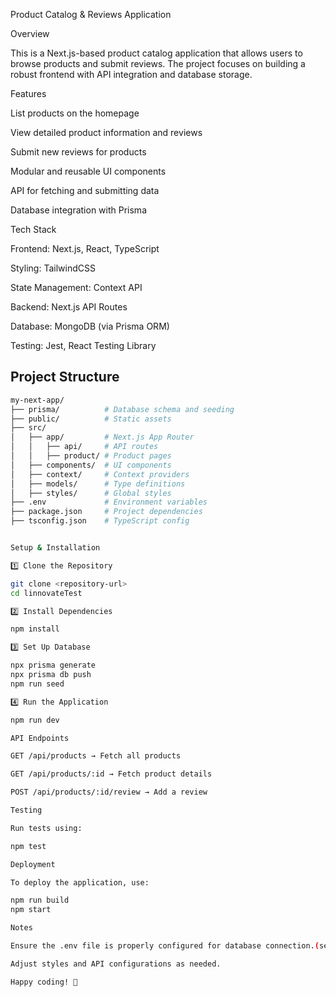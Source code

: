 Product Catalog & Reviews Application

Overview

This is a Next.js-based product catalog application that allows users to browse products and submit reviews. The project focuses on building a robust frontend with API integration and database storage.

Features

List products on the homepage

View detailed product information and reviews

Submit new reviews for products

Modular and reusable UI components

API for fetching and submitting data

Database integration with Prisma

Tech Stack

Frontend: Next.js, React, TypeScript

Styling: TailwindCSS

State Management: Context API

Backend: Next.js API Routes

Database: MongoDB (via Prisma ORM)

Testing: Jest, React Testing Library

## Project Structure

```bash
my-next-app/
├── prisma/          # Database schema and seeding
├── public/          # Static assets
├── src/
│   ├── app/         # Next.js App Router
│   │   ├── api/     # API routes
│   │   ├── product/ # Product pages
│   ├── components/  # UI components
│   ├── context/     # Context providers
│   ├── models/      # Type definitions
│   ├── styles/      # Global styles
├── .env             # Environment variables
├── package.json     # Project dependencies
├── tsconfig.json    # TypeScript config


Setup & Installation

1️⃣ Clone the Repository

git clone <repository-url>
cd linnovateTest

2️⃣ Install Dependencies

npm install

3️⃣ Set Up Database

npx prisma generate
npx prisma db push
npm run seed

4️⃣ Run the Application

npm run dev

API Endpoints

GET /api/products → Fetch all products

GET /api/products/:id → Fetch product details

POST /api/products/:id/review → Add a review

Testing

Run tests using:

npm test

Deployment

To deploy the application, use:

npm run build
npm start

Notes

Ensure the .env file is properly configured for database connection.(see .env.example)

Adjust styles and API configurations as needed.

Happy coding! 🚀
```
